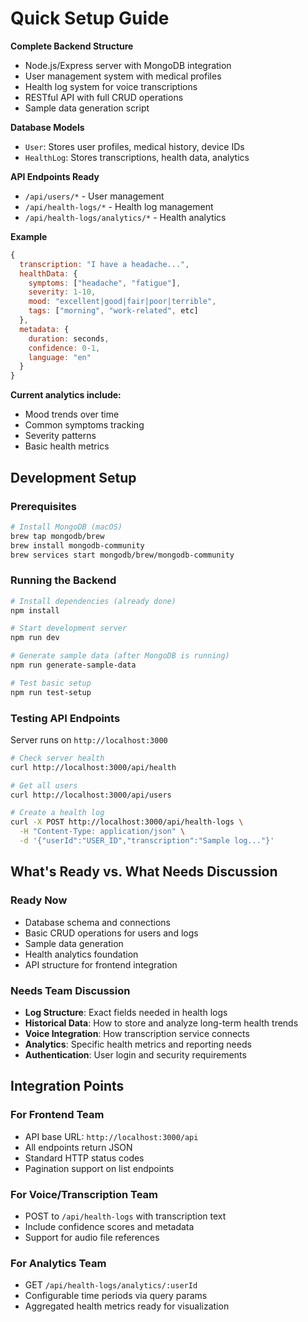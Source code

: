# Quick Setup Guide

**Complete Backend Structure**
- Node.js/Express server with MongoDB integration
- User management system with medical profiles
- Health log system for voice transcriptions
- RESTful API with full CRUD operations
- Sample data generation script

**Database Models**
- `User`: Stores user profiles, medical history, device IDs
- `HealthLog`: Stores transcriptions, health data, analytics

**API Endpoints Ready**
- `/api/users/*` - User management
- `/api/health-logs/*` - Health log management  
- `/api/health-logs/analytics/*` - Health analytics

**Example**
```javascript
{
  transcription: "I have a headache...",
  healthData: {
    symptoms: ["headache", "fatigue"],
    severity: 1-10,
    mood: "excellent|good|fair|poor|terrible",
    tags: ["morning", "work-related", etc]
  },
  metadata: {
    duration: seconds,
    confidence: 0-1,
    language: "en"
  }
}
```

**Current analytics include:**
- Mood trends over time
- Common symptoms tracking
- Severity patterns
- Basic health metrics

## Development Setup

### Prerequisites
```bash
# Install MongoDB (macOS)
brew tap mongodb/brew
brew install mongodb-community
brew services start mongodb/brew/mongodb-community
```

### Running the Backend
```bash
# Install dependencies (already done)
npm install

# Start development server
npm run dev

# Generate sample data (after MongoDB is running)
npm run generate-sample-data

# Test basic setup
npm run test-setup
```

### Testing API Endpoints
Server runs on `http://localhost:3000`

```bash
# Check server health
curl http://localhost:3000/api/health

# Get all users
curl http://localhost:3000/api/users

# Create a health log
curl -X POST http://localhost:3000/api/health-logs \
  -H "Content-Type: application/json" \
  -d '{"userId":"USER_ID","transcription":"Sample log..."}'
```

## What's Ready vs. What Needs Discussion

### Ready Now
- Database schema and connections
- Basic CRUD operations for users and logs
- Sample data generation
- Health analytics foundation
- API structure for frontend integration

### Needs Team Discussion
- **Log Structure**: Exact fields needed in health logs
- **Historical Data**: How to store and analyze long-term health trends
- **Voice Integration**: How transcription service connects
- **Analytics**: Specific health metrics and reporting needs
- **Authentication**: User login and security requirements

## Integration Points

### For Frontend Team
- API base URL: `http://localhost:3000/api`
- All endpoints return JSON
- Standard HTTP status codes
- Pagination support on list endpoints

### For Voice/Transcription Team
- POST to `/api/health-logs` with transcription text
- Include confidence scores and metadata
- Support for audio file references

### For Analytics Team
- GET `/api/health-logs/analytics/:userId`
- Configurable time periods via query params
- Aggregated health metrics ready for visualization


